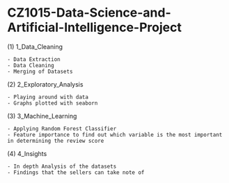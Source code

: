 # CZ1015-Data-Science-and-Artificial-Intelligence-Project

(1) 1_Data_Cleaning

	- Data Extraction
	- Data Cleaning
	- Merging of Datasets


(2) 2_Exploratory_Analysis

	- Playing around with data
	- Graphs plotted with seaborn

(3) 3_Machine_Learning

	- Applying Random Forest Classifier
	- Feature importance to find out which variable is the most important in determining the review score

(4) 4_Insights

	- In depth Analysis of the datasets
	- Findings that the sellers can take note of 
